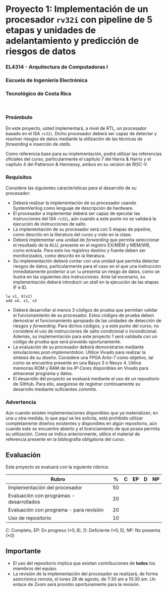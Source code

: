 # Proyecto 1: Implementación de un procesador `rv32i` con pipeline de 5 etapas y unidades de adelantamiento y predicción de riesgos de datos
### EL4314 - Arquitectura de Computadoras I
### Escuela de Ingeniería Electrónica
### Tecnológico de Costa Rica

<br/>

### Preámbulo
En este proyecto, usted implementará, a nivel de RTL, un procesador basado en el ISA `rv32i`. Dicho procesador deberá ser capaz de detectar y resolver riesgos de datos mediante la utilización de las técnicas de *forwarding* e inserción de *stalls*.

Como referencia base para su implementación, podrá utilizar las referencias oficiales del curso, particularmente el capítulo 7 del Harris & Harris y el capítulo 4 del Patterson & Hennessy, ambos en su version de RISC-V.


### Requisitos
Considere las siguientes características para el desarrollo de su procesador:

- Deberá realizar la implementación de su procesador usando SystemVerilog como lenguaje de descripción de hardware.
- El procesador a implementar deberá ser capaz de ejecutar las instrucciones del ISA `rv32i`, aún cuando a este punto no se validará la ejecución de instrucciones de salto.
- La implementación de su procesador será con 5 etapas de *pipeline*, como descrito en la literatura del curso y visto en la clase.
- Deberá implementar una unidad de *forwarding* que permita seleccionar el resultado de la ALU, presente en el registro EX/MEM y MEM/WB, como entrada. Para esto los registros destino y fuente deben ser monitorizados, como descrito en la literatura.
- Su implementación deberá contar con una unidad que permita detectar riesgos de datos, particularmente para el caso en el que una instrucción inmediatamente posterior a un `lw`  presenta un riesgo de datos, como se ilustra en las siguientes dos instrucciones. Ante tal escenario, su implementación deberá introducir un *stall* en la ejecución de las etapas IF e ID.
```
lw x1, 0(x2)
add x4, x1, x3
```
- Deberá desarrollar al menos 3 códigos de prueba que permitan validar el funcionamiento de su procesador. Estos códigos de prueba deben demostrar el funcionamiento apropiado de las unidades de detección de riesgos y *forwarding*. Para dichos códigos, y a este punto del curso, no considere el uso de instrucciones de salto condicional o incondicional. Además, su implementación para este proyecto 1 será validada con un código de prueba que será proveído oportunamente.
- La evaluación de su procesador deberá demonstrarse mediante simulaciones *post-implementation*. Utilice Vivado para realizar la síntesis de su diseño. Considere una FPGA Artix-7 como objetivo, tal como se encuentra presente en una Basys 3 o Nexys 4. Utilice memorias ROM y RAM de los *IP-Cores* disponibles en Vivado para almacenar programa y datos.
- El desarrollo del proyecto se evaluará mediante el uso de un repositorio de GitHub. Para ello, asegúrese de registrar continuamente su desarrollo mediante suficientes *commits*.


### Advertencia
Aún cuando existen implementaciones disponibles que ya materializan, en una u otra medida, lo que aquí se les solicita, está prohibido utilizar completamente diseños existentes y disponibles en algún repositorio, aún cuando este se encuentre abierto y el licenciamiento de que posea permita su utilización. Como se indica anteriormente, utilice el material de referencia presente en la bibliografía obligatoria del curso.


## Evaluación
Este proyecto se evaluará con la siguiente rúbrica:


| Rubro | % | C | EP | D | NP |
|-------|---|---|----|---|----|
|Implementación del procesador | 50|   |    |   |    |
|Evaluación con programas - desarrollados | 20|   |    |   |    |
|Evaluación con programa - para revisión | 20|   |    |   |    |
|Uso de repositorio|10|   |    |   |    |

C: Completo,
EP: En progreso ($\times 0,8$),
D: Deficiente ($\times 0,5$),
NP: No presenta ($\times 0$)

## Importante
- El uso del repositorio implica que existan contribuciones de **todos** los miembros del equipo.
- La revisión de la implementación del procesador se realizará, de forma asincrónica remota, el lunes 28 de agosto, de 7:30 am a 10:30 am. Un enlace de Zoom será provisto oportunamente para la revisión.